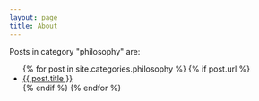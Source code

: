 ```yaml
---
layout: page
title: About
---
```


<p>Posts in category "philosophy" are:</p>

<ul>
  {% for post in site.categories.philosophy %}
    {% if post.url %}
        <li><a href="{{ post.url }}">{{ post.title }}</a></li>
    {% endif %}
  {% endfor %}
</ul>


